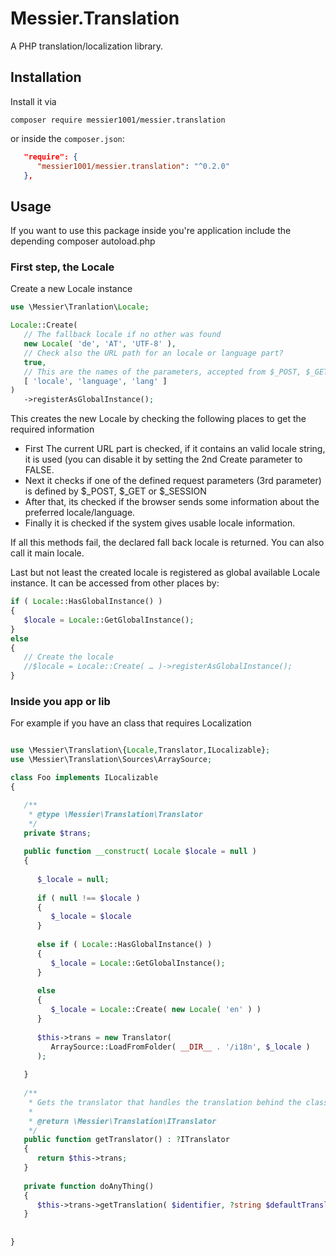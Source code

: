 # Messier.Translation

A PHP translation/localization library.

## Installation

Install it via

```
composer require messier1001/messier.translation
```

or inside the `composer.json`:

```json
   "require": {
      "messier1001/messier.translation": "^0.2.0"
   },
```


## Usage

If you want to use this package inside you're application include the depending
composer autoload.php

### First step, the Locale

Create a new Locale instance

```php
use \Messier\Tranlation\Locale;

Locale::Create(
   // The fallback locale if no other was found
   new Locale( 'de', 'AT', 'UTF-8' ),
   // Check also the URL path for an locale or language part?
   true,
   // This are the names of the parameters, accepted from $_POST, $_GET and $_SESSION
   [ 'locale', 'language', 'lang' ]
)
   ->registerAsGlobalInstance();
```

This creates the new Locale by checking the following places to get the required information

* First The current URL part is checked, if it contains an valid locale string, it is used (you can disable it by 
  setting the 2nd Create parameter to FALSE.
* Next it checks if one of the defined request parameters (3rd parameter) is defined by $_POST, $_GET or $_SESSION
* After that, its checked if the browser sends some information about the preferred locale/language.
* Finally it is checked if the system gives usable locale information.

If all this methods fail, the declared fall back locale is returned. You can also call it main locale.

Last but not least the created locale is registered as global available Locale instance. It can be accessed from other
places by:

```php
if ( Locale::HasGlobalInstance() )
{
   $locale = Locale::GetGlobalInstance();
}
else
{
   // Create the locale
   //$locale = Locale::Create( … )->registerAsGlobalInstance();
}
```

### Inside you app or lib

For example if you have an class that requires Localization

```php

use \Messier\Translation\{Locale,Translator,ILocalizable};
use \Messier\Translation\Sources\ArraySource;

class Foo implements ILocalizable
{

   /**
    * @type \Messier\Translation\Translator
    */
   private $trans;
   
   public function __construct( Locale $locale = null )
   {
   
      $_locale = null;
   
      if ( null !== $locale )
      {
         $_locale = $locale
      }
      
      else if ( Locale::HasGlobalInstance() )
      {
         $_locale = Locale::GetGlobalInstance();
      }
      
      else
      {
         $_locale = Locale::Create( new Locale( 'en' ) )
      }
      
      $this->trans = new Translator(
         ArraySource::LoadFromFolder( __DIR__ . '/i18n', $_locale )
      );
      
   }
   
   /**
    * Gets the translator that handles the translation behind the class scenes.
    *
    * @return \Messier\Translation\ITranslator
    */
   public function getTranslator() : ?ITranslator
   {
      return $this->trans;
   }
   
   private function doAnyThing()
   {
      $this->trans->getTranslation( $identifier, ?string $defaultTranslation = null )
   }
   
   
}
```